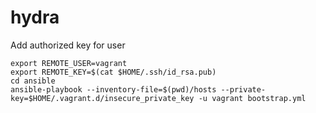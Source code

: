 hydra
=====

Add authorized key for user

    export REMOTE_USER=vagrant
    export REMOTE_KEY=$(cat $HOME/.ssh/id_rsa.pub)
    cd ansible
    ansible-playbook --inventory-file=$(pwd)/hosts --private-key=$HOME/.vagrant.d/insecure_private_key -u vagrant bootstrap.yml
